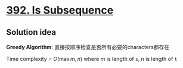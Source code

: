 # [392. Is Subsequence](https://leetcode.com/problems/is-subsequence/)

## Solution idea

**Greedy Algorithm**: 直接按顺序检查是否所有必要的characters都存在

Time complexity = $O(\max{m, n})$ where $m$ is length of `s`, n is length of `t`